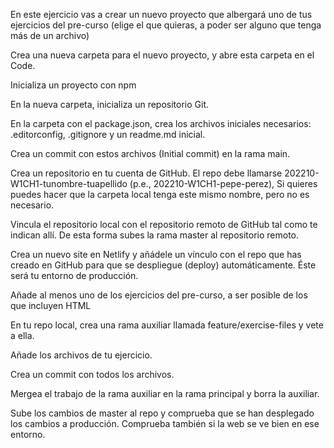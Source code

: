En este ejercicio vas a crear un nuevo proyecto que albergará uno de tus ejercicios del pre-curso (elige el que quieras, a poder ser alguno que tenga más de un archivo)

Crea una nueva carpeta para el nuevo proyecto, y abre esta carpeta en el Code.

Inicializa un proyecto con npm

En la nueva carpeta, inicializa un repositorio Git.

En la carpeta con el package.json, crea los archivos iniciales necesarios: .editorconfig, .gitignore y un readme.md inicial.

Crea un commit con estos archivos (Initial commit) en la rama main.

Crea un repositorio en tu cuenta de GitHub. El repo debe llamarse 202210-W1CH1-tunombre-tuapellido (p.e., 202210-W1CH1-pepe-perez), Si quieres puedes hacer que la carpeta local tenga este mismo nombre, pero no es necesario.

Vincula el repositorio local con el repositorio remoto de GitHub tal como te indican allí. De esta forma subes la rama master al repositorio remoto.

Crea un nuevo site en Netlify y añádele un vínculo con el repo que has creado en GitHub para que se despliegue (deploy) automáticamente. Éste será tu entorno de producción.

Añade al menos uno de los ejercicios del pre-curso, a ser posible de los que incluyen HTML

En tu repo local, crea una rama auxiliar llamada feature/exercise-files y vete a ella.

Añade los archivos de tu ejercicio.

Crea un commit con todos los archivos.

Mergea el trabajo de la rama auxiliar en la rama principal y borra la auxiliar.

Sube los cambios de master al repo y comprueba que se han desplegado los cambios a producción. Comprueba también si la web se ve bien en ese entorno.
